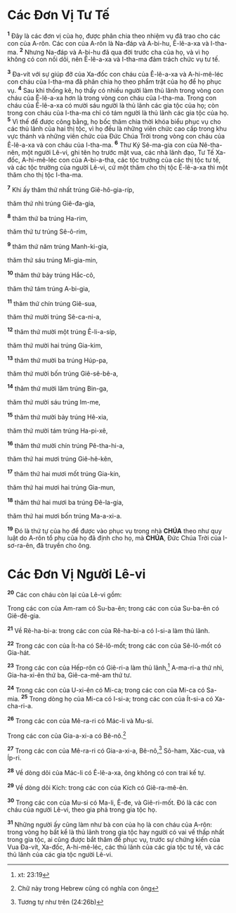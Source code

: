 # Các Đơn Vị Tư Tế
<sup><b>1</b></sup> Đây là các đơn vị của họ, được phân chia theo nhiệm vụ đã trao cho các con của A-rôn. Các con của A-rôn là Na-đáp và A-bi-hu, Ê-lê-a-xa và I-tha-ma. <sup><b>2</b></sup> Nhưng Na-đáp và A-bi-hu đã qua đời trước cha của họ, và vì họ không có con nối dõi, nên Ê-lê-a-xa và I-tha-ma đảm trách chức vụ tư tế.

<sup><b>3</b></sup> Đa-vít với sự giúp đỡ của Xa-đốc con cháu của Ê-lê-a-xa và A-hi-mê-léc con cháu của I-tha-ma đã phân chia họ theo phẩm trật của họ để họ phục vụ. <sup><b>4</b></sup> Sau khi thống kê, họ thấy có nhiều người làm thủ lãnh trong vòng con cháu của Ê-lê-a-xa hơn là trong vòng con cháu của I-tha-ma. Trong con cháu của Ê-lê-a-xa có mười sáu người là thủ lãnh các gia tộc của họ; còn trong con cháu của I-tha-ma chỉ có tám người là thủ lãnh các gia tộc của họ. <sup><b>5</b></sup> Vì thế để được công bằng, họ bốc thăm chia thời khóa biểu phục vụ cho các thủ lãnh của hai thị tộc, vì họ đều là những viên chức cao cấp trong khu vực thánh và những viên chức của Đức Chúa Trời trong vòng con cháu của Ê-lê-a-xa và con cháu của I-tha-ma. <sup><b>6</b></sup> Thư Ký Sê-ma-gia con của Nê-tha-nên, một người Lê-vi, ghi tên họ trước mặt vua, các nhà lãnh đạo, Tư Tế Xa-đốc, A-hi-mê-léc con của A-bi-a-tha, các tộc trưởng của các thị tộc tư tế, và các tộc trưởng của người Lê-vi, cứ một thăm cho thị tộc Ê-lê-a-xa thì một thăm cho thị tộc I-tha-ma.

<sup><b>7</b></sup> Khi ấy thăm thứ nhất trúng Giê-hô-gia-ríp,

thăm thứ nhì trúng Giê-đa-gia,

<sup><b>8</b></sup> thăm thứ ba trúng Ha-rim,

thăm thứ tư trúng Sê-ô-rim,

<sup><b>9</b></sup> thăm thứ năm trúng Manh-ki-gia,

thăm thứ sáu trúng Mi-gia-min,

<sup><b>10</b></sup> thăm thứ bảy trúng Hắc-cô,

thăm thứ tám trúng A-bi-gia,

<sup><b>11</b></sup> thăm thứ chín trúng Giê-sua,

thăm thứ mười trúng Sê-ca-ni-a,

<sup><b>12</b></sup> thăm thứ mười một trúng Ê-li-a-síp,

thăm thứ mười hai trúng Gia-kim,

<sup><b>13</b></sup> thăm thứ mười ba trúng Húp-pa,

thăm thứ mười bốn trúng Giê-sê-bê-a,

<sup><b>14</b></sup> thăm thứ mười lăm trúng Bin-ga,

thăm thứ mười sáu trúng Im-me,

<sup><b>15</b></sup> thăm thứ mười bảy trúng Hê-xia,

thăm thứ mười tám trúng Ha-pi-xê,

<sup><b>16</b></sup> thăm thứ mười chín trúng Pê-tha-hi-a,

thăm thứ hai mươi trúng Giê-hê-kên,

<sup><b>17</b></sup> thăm thứ hai mươi mốt trúng Gia-kin,

thăm thứ hai mươi hai trúng Gia-mun,

<sup><b>18</b></sup> thăm thứ hai mươi ba trúng Đê-la-gia,

thăm thứ hai mươi bốn trúng Ma-a-xi-a.

<sup><b>19</b></sup> Đó là thứ tự của họ để được vào phục vụ trong nhà **CHÚA** theo như quy luật do A-rôn tổ phụ của họ đã định cho họ, mà **CHÚA**, Đức Chúa Trời của I-sơ-ra-ên, đã truyền cho ông.


# Các Đơn Vị Người Lê-vi
<sup><b>20</b></sup> Các con cháu còn lại của Lê-vi gồm:

Trong các con của Am-ram có Su-ba-ên; trong các con của Su-ba-ên có Giê-đê-gia.

<sup><b>21</b></sup> Về Rê-ha-bi-a: trong các con của Rê-ha-bi-a có I-si-a làm thủ lãnh.

<sup><b>22</b></sup> Trong các con của Ít-ha có Sê-lô-mốt; trong các con của Sê-lô-mốt có Gia-hát.

<sup><b>23</b></sup> Trong các con của Hếp-rôn có Giê-ri-a làm thủ lãnh,[^1] A-ma-ri-a thứ nhì, Gia-ha-xi-ên thứ ba, Giê-ca-mê-am thứ tư.

<sup><b>24</b></sup> Trong các con của U-xi-ên có Mi-ca; trong các con của Mi-ca có Sa-mia. <sup><b>25</b></sup> Trong dòng họ của Mi-ca có I-si-a; trong các con của Ít-si-a có Xa-cha-ri-a.

<sup><b>26</b></sup> Trong các con của Mê-ra-ri có Mác-li và Mu-si.

Trong các con của Gia-a-xi-a có Bê-nô.[^2]

<sup><b>27</b></sup> Trong các con của Mê-ra-ri có Gia-a-xi-a, Bê-nô,[^3] Sô-ham, Xác-cua, và Íp-ri.

<sup><b>28</b></sup> Về dòng dõi của Mác-li có Ê-lê-a-xa, ông không có con trai kế tự.

<sup><b>29</b></sup> Về dòng dõi Kích: trong các con của Kích có Giê-ra-mê-ên.

<sup><b>30</b></sup> Trong các con của Mu-si có Ma-li, Ê-đe, và Giê-ri-mốt. Đó là các con cháu của người Lê-vi, theo gia phả trong gia tộc họ.

<sup><b>31</b></sup> Những người ấy cũng làm như bà con của họ là con cháu của A-rôn: trong vòng họ bất kể là thủ lãnh trong gia tộc hay người có vai vế thấp nhất trong gia tộc, ai cũng được bắt thăm để phục vụ, trước sự chứng kiến của Vua Đa-vít, Xa-đốc, A-hi-mê-léc, các thủ lãnh của các gia tộc tư tế, và các thủ lãnh của các gia tộc người Lê-vi.

[^1]: xt: 23:19
[^2]: Chữ này trong Hebrew cũng có nghĩa con ông
[^3]: Tương tự như trên (24:26b)